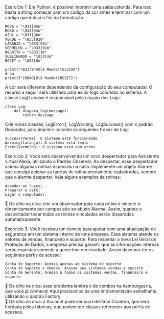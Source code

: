 Exercício 1: Em Python, é possível imprimir uma saída colorida. Para isso, basta a string começar com um código da cor antes e terminar com um código que indica o fim da formatação.

```
ROSA = "\033[95m"
ROXO = "\033[94m"
AZUL = "\033[96m"
VERDE = "\033[92m"
LARANJA = "\033[93m"
VERMELHO = "\033[91m"
NEGRITO = "\033[1m"
SUBLINHADO = "\033[4m"
RESET = "\033[0m"

print("\033[94mOlá Mundo!\033[0m")
# ou
print(f"{ROXO}Olá Mundo!{RESET}")
```

A cor será diferente dependendo da configuração do seu computador.
O recurso a seguir será utilizado para exibir logs coloridos no sistema. A classe Log() abaixo é responsável pela criação dos Logs:

```
class Log:
    def dispara_log(message):
        return message
```

Crie novas classes, LogError(), LogWarning, LogSuccess() com o padrão Decorator, para imprimir colorido as seguintes frases de Log:

```
Success(Verde): O sistema está funcionando
Warning(Laranja): O sistema está lento
Error(Vermelho): O sistema está com erros
```

Exercício 2: Você está desenvolvendo um novo despertador para Assistente virtual Alexa, utilizando o Padrão Observer. Ao despertar, esse despertador aciona algumas rotinas especiais na casa.
Implemente um objeto Alarme que consiga acionar as tarefas de rotina previamente cadastradas, sempre que o alarme despertar. Veja alguns exemplos de rotinas:

```
Acender as luzes;
Preparar o café;
Ligar o computador.
```

👀 De olho na dica: crie um observador para cada rotina e vincule-o dinamicamente por composição ao objeto Alarme. Assim, quando o despertador tocar todas as rotinas vinculadas serão disparadas automaticamente.

Exercício 3: Você recebeu um convite para ajudar com uma atualização de segurança em um sistema interno de uma empresa. Esse sistema atende os setores de vendas, financeiro e suporte. Para respeitar a nova Lei Geral de Proteção de Dados, a empresa precisa garantir que as informações internas serão expostas somente a quem tem necessidade. Assim devemos ter os seguintes perfis de acesso:

```
Conta de Suporte: Acesso apenas ao sistema de suporte
Conta de Suporte e Vendas: Acesso aos sistemas vendas e suporte
Conta de Gerente: Acesso a todos os sistemas vendas, financeiro e suporte
```

👀 De olho na dica: esse problema lembra o de combos na hamburgueria, que você já conhece! Aqui precisamos de uma implementação semelhante, utilizando o padrão Factory.  
👀 De olho na dica: a Account pode ser sua Interface Criadora, que será herdada pelas fábricas, que podem ser classes referentes aos perfis de acessos.
